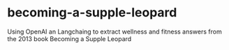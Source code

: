 # becoming-a-supple-leopard
Using OpenAI an Langchaing to extract wellness and fitness answers from the 2013 book Becoming a Supple Leopard
